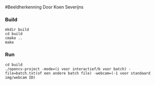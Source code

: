 #Beeldherkenning
Door Koen Severijns

### Build
    mkdir build
    cd build
    cmake ..
    make

### Run
    cd build
    ./opencv-project -mode=(i voor interactief/b voor batch) -file=batch.txt(of een andere batch file) -webcam=(-1 voor standaard img/webcam ID)